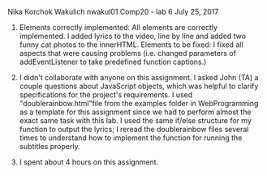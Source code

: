 Nika Korchok Wakulich
nwakul01
Comp20 - lab 6
July 25, 2017

1. Elements correctly implemented: All elements are correctly implemented. I added lyrics to the video, line by line and added two funny cat photos to the innerHTML.
Elements to be fixed: I fixed all aspects that were causing problems (i.e. changed parameters of addEventListener to take predefined function captions.)

2. I didn't collaborate with anyone on this assignment. I asked John (TA) a couple questions about JavaScript objects, which was helpful to clarify specifications for the project's requirements. I used "doublerainbow.html"file from the examples folder in WebProgramming as a template for this assignment since we had to perform almost the exact same task with this lab. I used the same if/else structure for my function to output the lyrics; I reread the doublerainbow files several times to understand how to implement the function for running the subtitles properly.

3. I spent about 4 hours on this assignment.
